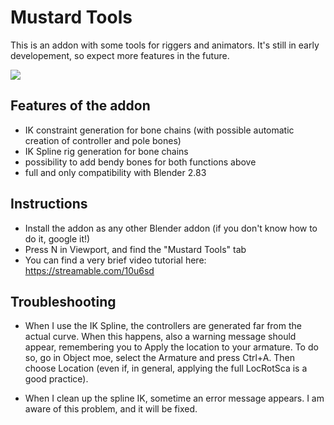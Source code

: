 # Mustard Tools

This is an addon with some tools for riggers and animators. It's still in early developement, so expect more features in the future.

![](https://open3dlab.com/media/content/image/script4.png)

## Features of the addon

- IK constraint generation for bone chains (with possible automatic creation of controller and pole bones)
- IK Spline rig generation for bone chains
- possibility to add bendy bones for both functions above
- full and only compatibility with Blender 2.83

## Instructions
- Install the addon as any other Blender addon (if you don't know how to do it, google it!)
- Press N in Viewport, and find the "Mustard Tools" tab
- You can find a very brief video tutorial here:
https://streamable.com/10u6sd

## Troubleshooting

- When I use the IK Spline, the controllers are generated far from the actual curve.
When this happens, also a warning message should appear, remembering you to Apply the location to your armature. To do so, go in Object moe, select the Armature and press Ctrl+A. Then choose Location (even if, in general, applying the full LocRotSca is a good practice).

- When I clean up the spline IK, sometime an error message appears.
I am aware of this problem, and it will be fixed.
